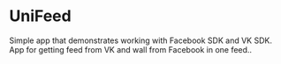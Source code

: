 # UniFeed

Simple app that demonstrates working with Facebook SDK and VK SDK. App for getting feed from VK and wall from Facebook in one feed..
